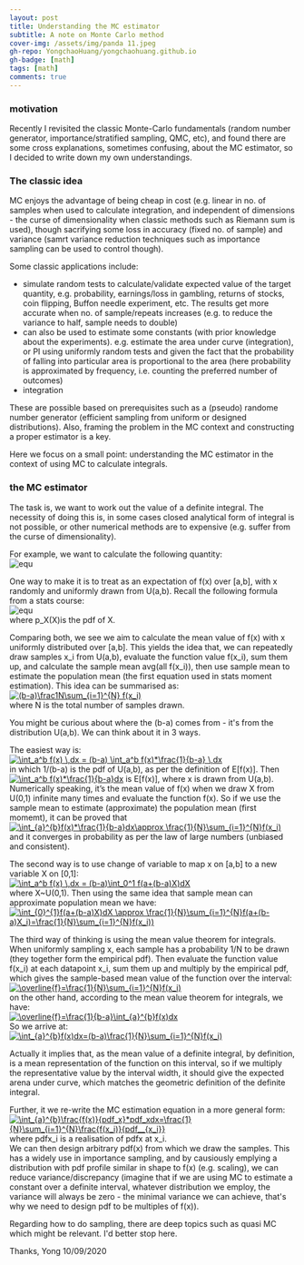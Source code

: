 ```yaml
---
layout: post
title: Understanding the MC estimator 
subtitle: A note on Monte Carlo method
cover-img: /assets/img/panda 11.jpeg 
gh-repo: YongchaoHuang/yongchaohuang.github.io
gh-badge: [math]
tags: [math]
comments: true
---
```


### motivation
Recently I revisited the classic Monte-Carlo fundamentals (random number generator, importance/stratified sampling, QMC, etc), and found there are some cross explanations, sometimes
confusing, about the MC estimator, so I decided to write down my own understandings.  <br />

### The classic idea
MC enjoys the advantage of being cheap in cost (e.g. linear in no. of samples when used to calculate integration, and independent of dimensions - the curse of dimensionality when 
classic methods such as Riemann sum is used), though sacrifying some loss in accuracy (fixed no. of sample) and variance (samrt variance reduction techniques such as importance sampling can be used to control though). <br />

Some classic applications include: 
- simulate random tests to calculate/validate expected value of the target quantity, e.g. probability, earnings/loss in gambling, returns of stocks, coin flipping, Buffon needle experiment, etc. The results get more accurate when no. of sample/repeats increases (e.g. to reduce the variance to half, sample needs to double)
- can also be used to estimate some constants (with prior knowledge about the experiments). e.g. estimate the area under curve (integration), or PI using uniformly random tests and given the fact that the probability of falling into particular area is proportional
to the area (here probability is approximated by frequency, i.e. counting the preferred number of outcomes)
- integration

These are possible based on prerequisites such as a (pseudo) randome number generator (efficient sampling from uniform or designed distributions). Also, framing the problem in the MC context and constructing a proper estimator is a key. <br />

Here we focus on a small point: understanding the MC estimator in the context of using MC to calculate integrals. 

### the MC estimator
The task is, we want to work out the value of a definite integral. The necessity of doing this is, in some cases closed analytical form of integral is not possible, or other numerical methods are to expensive (e.g. suffer from the curse of dimensionality). 

For example, we want to calculate the following quantity: <br />
![equ](https://latex.codecogs.com/gif.latex?\int_{a}^{b}f(x)dx)

One way to make it is to treat as an expectation of f(x) over [a,b], with x randomly and uniformly drawn from U(a,b). Recall the following formula from a stats course: <br />
![equ](https://latex.codecogs.com/gif.latex?E[f(x)]=\int&space;f(x)p_xdx) <br />
where p_X(X)is the pdf of X. <br />

Comparing both, we see we aim to calculate the mean value of f(x) with x uniformly distributed over [a,b]. This yields the idea that, we can repeatedly draw samples x_i from U(a,b), evaluate the function value f(x_i), 
sum them up, and calculate the sample mean avg(all f(x_i)), then use sample mean to estimate the population mean (the first equation used in stats moment estimation). This idea can be summarised as: <br />
<a href="https://www.codecogs.com/eqnedit.php?latex=(b-a)\frac1N\sum_{i=1}^{N}&space;f(x_i)" target="_blank"><img src="https://latex.codecogs.com/gif.latex?(b-a)\frac1N\sum_{i=1}^{N}&space;f(x_i)" title="(b-a)\frac1N\sum_{i=1}^{N} f(x_i)" /></a> <br /> 
where N is the total number of samples drawn. <br />

You might be curious about where the (b-a) comes from - it's from the distribution U(a,b). We can think about it in 3 ways. <br />

The easiest way is: <br />
<a href="https://www.codecogs.com/eqnedit.php?latex=\int_a^b&space;f(x)&space;\,dx&space;=&space;(b-a)&space;\int_a^b&space;f(x)*\frac{1}{b-a}&space;\,dx" target="_blank"><img src="https://latex.codecogs.com/gif.latex?\int_a^b&space;f(x)&space;\,dx&space;=&space;(b-a)&space;\int_a^b&space;f(x)*\frac{1}{b-a}&space;\,dx" title="\int_a^b f(x) \,dx = (b-a) \int_a^b f(x)*\frac{1}{b-a} \,dx" /></a>  <br />
in which 1/(b-a) is the pdf of U(a,b), as per the definition of E[f(x)].
Then <a href="https://www.codecogs.com/eqnedit.php?latex=\int_a^b&space;f(x)*\frac{1}{b-a}dx" target="_blank"><img src="https://latex.codecogs.com/gif.latex?\int_a^b&space;f(x)*\frac{1}{b-a}dx" title="\int_a^b f(x)*\frac{1}{b-a}dx" /></a>
is E[f(x)], where x is drawn from U(a,b). Numerically speaking, it’s the mean value of f(x) when we draw X from U(0,1) infinite many times and evaluate the function f(x). So if we use the sample mean 
to estimate (approximate) the population mean (first momemt), it can be proved that <a href="https://www.codecogs.com/eqnedit.php?latex=\int_{a}^{b}f(x)*\frac{1}{b-a}dx\approx&space;\frac{1}{N}\sum_{i=1}^{N}f(x_i)" target="_blank"><img src="https://latex.codecogs.com/gif.latex?\int_{a}^{b}f(x)*\frac{1}{b-a}dx\approx&space;\frac{1}{N}\sum_{i=1}^{N}f(x_i)" title="\int_{a}^{b}f(x)*\frac{1}{b-a}dx\approx \frac{1}{N}\sum_{i=1}^{N}f(x_i)" /></a>
and it converges in probability as per the law of large numbers (unbiased and consistent). <br />

The second way is to use change of variable to map x on [a,b] to a new variable X on [0,1]: <br />
<a href="https://www.codecogs.com/eqnedit.php?latex=\int_a^b&space;f(x)&space;\,dx&space;=&space;(b-a)\int_0^1&space;f(a&plus;(b-a)X)dX" target="_blank"><img src="https://latex.codecogs.com/gif.latex?\int_a^b&space;f(x)&space;\,dx&space;=&space;(b-a)\int_0^1&space;f(a&plus;(b-a)X)dX" title="\int_a^b f(x) \,dx = (b-a)\int_0^1 f(a+(b-a)X)dX" /></a>  <br />
where X~U(0,1). Then using the same idea that sample mean can approximate population mean we have: <a href="https://www.codecogs.com/eqnedit.php?latex=\int_{0}^{1}f(a&plus;(b-a)X)dX&space;\approx&space;\frac{1}{N}\sum_{i=1}^{N}f(a&plus;(b-a)X_i)=\frac{1}{N}\sum_{i=1}^{N}f(x_i))" target="_blank"><img src="https://latex.codecogs.com/gif.latex?\int_{0}^{1}f(a&plus;(b-a)X)dX&space;\approx&space;\frac{1}{N}\sum_{i=1}^{N}f(a&plus;(b-a)X_i)=\frac{1}{N}\sum_{i=1}^{N}f(x_i))" title="\int_{0}^{1}f(a+(b-a)X)dX \approx \frac{1}{N}\sum_{i=1}^{N}f(a+(b-a)X_i)=\frac{1}{N}\sum_{i=1}^{N}f(x_i))" /></a> <br />

The third way of thinking is using the mean value theorem for integrals. <br />
When uniformly sampling x, each sample has a probability 1/N to be drawn (they together form the empirical pdf).
Then evaluate the function value f(x_i) at each datapoint x_i, sum them up and multiply by the empirical pdf, which gives the sample-based mean value of the function over the interval: <br />
<a href="https://www.codecogs.com/eqnedit.php?latex=\overline{f}=\frac{1}{N}\sum_{i=1}^{N}f(x_i)" target="_blank"><img src="https://latex.codecogs.com/gif.latex?\overline{f}=\frac{1}{N}\sum_{i=1}^{N}f(x_i)" title="\overline{f}=\frac{1}{N}\sum_{i=1}^{N}f(x_i)" /></a> <br />
on the other hand, according to the mean value theorem for integrals, we have: <br />
<a href="https://www.codecogs.com/eqnedit.php?latex=\overline{f}=\frac{1}{b-a}\int_{a}^{b}f(x)dx" target="_blank"><img src="https://latex.codecogs.com/gif.latex?\overline{f}=\frac{1}{b-a}\int_{a}^{b}f(x)dx" title="\overline{f}=\frac{1}{b-a}\int_{a}^{b}f(x)dx" /></a><br />
So we arrive at: <br />
<a href="https://www.codecogs.com/eqnedit.php?latex=\int_{a}^{b}f(x)dx=(b-a)\frac{1}{N}\sum_{i=1}^{N}f(x_i)" target="_blank"><img src="https://latex.codecogs.com/gif.latex?\int_{a}^{b}f(x)dx=(b-a)\frac{1}{N}\sum_{i=1}^{N}f(x_i)" title="\int_{a}^{b}f(x)dx=(b-a)\frac{1}{N}\sum_{i=1}^{N}f(x_i)" /></a> <br />

Actually it implies that, as the mean value of a definite integral, by definition, is a mean representation of the function on this interval, so if we 
multiply the representative value by the interval width, it should give the expected arena under curve, which matches the geometric definition of the definite integral.

Further, it we re-write the MC estimation equation in a more general form: <br />
<a href="https://www.codecogs.com/eqnedit.php?latex=\int_{a}^{b}\frac{f(x)}{pdf_x}*pdf_xdx=\frac{1}{N}\sum_{i=1}^{N}\frac{f(x_i)}{pdf__{x_i}}" target="_blank"><img src="https://latex.codecogs.com/gif.latex?\int_{a}^{b}\frac{f(x)}{pdf_x}*pdf_xdx=\frac{1}{N}\sum_{i=1}^{N}\frac{f(x_i)}{pdf__{x_i}}" title="\int_{a}^{b}\frac{f(x)}{pdf_x}*pdf_xdx=\frac{1}{N}\sum_{i=1}^{N}\frac{f(x_i)}{pdf__{x_i}}" /></a> <br />
where pdfx_i is a realisation of pdfx at x_i. <br />
We can then design arbitrary pdf(x) from which we draw the samples. This has a widely use in importance sampling, and by causiously emplying a distribution with pdf profile 
similar in shape to f(x) (e.g. scaling), we can reduce variance/discrepancy (imagine that if we are using MC to estimate a constant over a definite interval, whatever distribution we employ, the variance will always be zero - the minimal variance we can achieve, that's why we need to design pdf to be multiples of f(x)).

Regarding how to do sampling, there are deep topics such as quasi MC which might be relevant. I'd better stop here.


Thanks,
Yong
10/09/2020

